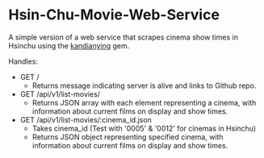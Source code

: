 # Hsin-Chu-Movie-Web-Service
A simple version of a web service that scrapes cinema show times in Hsinchu using the [kandianying](https://github.com/SOAupstart2/Hsinchu_Movie) gem.

Handles:
- GET /
  - Returns message indicating server is alive and links to Github repo.
- GET /api/v1/list-movies/
  - Returns JSON array with each element representing a cinema, with information about current films on display and show times.
- GET /api/v1/list-movies/:cinema_id.json
  - Takes cinema_id (Test with '0005' & '0012' for cinemas in Hsinchu)
  - Returns JSON object representing specified cinema, with information about current films on display and show times.
